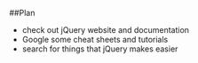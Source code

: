 ##Plan
* check out jQuery website and documentation
* Google some cheat sheets and tutorials
* search for things that jQuery makes easier